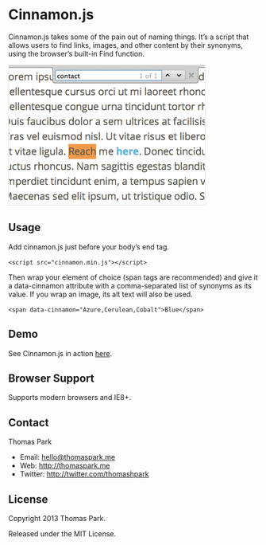 # Cinnamon.js

Cinnamon.js takes some of the pain out of naming things. It’s a script that allows users to find links, images, and other content by their synonyms, using the browser’s built-in Find function.

![Cinnamon.js screenshot](cinnamon.js.png)

## Usage

Add cinnamon.js just before your body’s end tag.

	<script src="cinnamon.min.js"></script>

Then wrap your element of choice (span tags are recommended) and give it a data-cinnamon attribute with a comma-separated list of synonyms as its value. If you wrap an image, its alt text will also be used.

	<span data-cinnamon="Azure,Cerulean,Cobalt">Blue</span>

## Demo

See Cinnamon.js in action [here](http://thomaspark.me/2013/02/cinnamon-js-find-in-page-text-using-synonyms/).

## Browser Support

Supports modern browsers and IE8+.

## Contact

Thomas Park

* Email: <hello@thomaspark.me>
* Web: <http://thomaspark.me>
* Twitter: <http://twitter.com/thomashpark>


## License

Copyright 2013 Thomas Park.

Released under the MIT License.